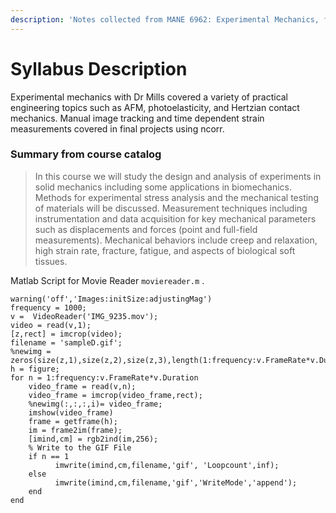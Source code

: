 ```yaml
---
description: 'Notes collected from MANE 6962: Experimental Mechanics, from the fall of 2018.'
---
```


# Syllabus Description

Experimental mechanics with Dr Mills covered a variety of practical engineering topics such as AFM, photoelasticity, and Hertzian contact mechanics. Manual image tracking and time dependent strain measurements covered in final projects using ncorr. 

### Summary from course catalog

> In this course we will study the design and analysis of experiments in solid mechanics including some applications in biomechanics. Methods for experimental stress analysis and the mechanical testing of materials will be discussed. Measurement techniques including instrumentation and data acquisition for key mechanical parameters such as displacements and forces \(point and full-field measurements\). Mechanical behaviors include creep and relaxation, high strain rate, fracture, fatigue, and aspects of biological soft tissues.

Matlab Script for Movie Reader `moviereader.m` . 

```text
warning('off','Images:initSize:adjustingMag')
frequency = 1000;
v =  VideoReader('IMG_9235.mov');
video = read(v,1);
[z,rect] = imcrop(video);
filename = 'sampleD.gif';
%newimg = zeros(size(z,1),size(z,2),size(z,3),length(1:frequency:v.FrameRate*v.Duration));
h = figure;
for n = 1:frequency:v.FrameRate*v.Duration
    video_frame = read(v,n);
    video_frame = imcrop(video_frame,rect);
    %newimg(:,:,:,i)= video_frame;
    imshow(video_frame)
    frame = getframe(h); 
    im = frame2im(frame); 
    [imind,cm] = rgb2ind(im,256); 
    % Write to the GIF File 
    if n == 1 
          imwrite(imind,cm,filename,'gif', 'Loopcount',inf); 
    else 
          imwrite(imind,cm,filename,'gif','WriteMode','append'); 
    end 
end
```





